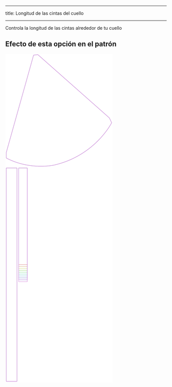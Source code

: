 - - -
title: Longitud de las cintas del cuello
- - -

Controla la longitud de las cintas alrededor de tu cuello


## Efecto de esta opción en el patrón
![Esta imagen muestra el efecto de esta opción superponiendo varias variantes que tienen un valor diferente para esta opción](bee_necktielength_sample.svg "Efecto de esta opción en el patrón")